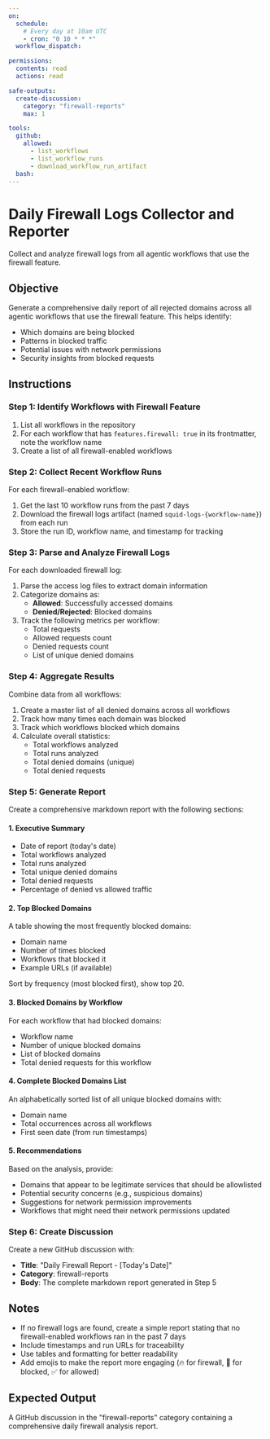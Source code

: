 ```yaml
---
on:
  schedule:
    # Every day at 10am UTC
    - cron: "0 10 * * *"
  workflow_dispatch:

permissions:
  contents: read
  actions: read

safe-outputs:
  create-discussion:
    category: "firewall-reports"
    max: 1

tools:
  github:
    allowed:
      - list_workflows
      - list_workflow_runs
      - download_workflow_run_artifact
  bash:
---
```


# Daily Firewall Logs Collector and Reporter

Collect and analyze firewall logs from all agentic workflows that use the firewall feature.

## Objective

Generate a comprehensive daily report of all rejected domains across all agentic workflows that use the firewall feature. This helps identify:
- Which domains are being blocked
- Patterns in blocked traffic
- Potential issues with network permissions
- Security insights from blocked requests

## Instructions

### Step 1: Identify Workflows with Firewall Feature

1. List all workflows in the repository
2. For each workflow that has `features.firewall: true` in its frontmatter, note the workflow name
3. Create a list of all firewall-enabled workflows

### Step 2: Collect Recent Workflow Runs

For each firewall-enabled workflow:
1. Get the last 10 workflow runs from the past 7 days
2. Download the firewall logs artifact (named `squid-logs-{workflow-name}`) from each run
3. Store the run ID, workflow name, and timestamp for tracking

### Step 3: Parse and Analyze Firewall Logs

For each downloaded firewall log:
1. Parse the access log files to extract domain information
2. Categorize domains as:
   - **Allowed**: Successfully accessed domains
   - **Denied/Rejected**: Blocked domains
3. Track the following metrics per workflow:
   - Total requests
   - Allowed requests count
   - Denied requests count
   - List of unique denied domains

### Step 4: Aggregate Results

Combine data from all workflows:
1. Create a master list of all denied domains across all workflows
2. Track how many times each domain was blocked
3. Track which workflows blocked which domains
4. Calculate overall statistics:
   - Total workflows analyzed
   - Total runs analyzed
   - Total denied domains (unique)
   - Total denied requests

### Step 5: Generate Report

Create a comprehensive markdown report with the following sections:

#### 1. Executive Summary
- Date of report (today's date)
- Total workflows analyzed
- Total runs analyzed  
- Total unique denied domains
- Total denied requests
- Percentage of denied vs allowed traffic

#### 2. Top Blocked Domains
A table showing the most frequently blocked domains:
- Domain name
- Number of times blocked
- Workflows that blocked it
- Example URLs (if available)

Sort by frequency (most blocked first), show top 20.

#### 3. Blocked Domains by Workflow
For each workflow that had blocked domains:
- Workflow name
- Number of unique blocked domains
- List of blocked domains
- Total denied requests for this workflow

#### 4. Complete Blocked Domains List
An alphabetically sorted list of all unique blocked domains with:
- Domain name
- Total occurrences across all workflows
- First seen date (from run timestamps)

#### 5. Recommendations
Based on the analysis, provide:
- Domains that appear to be legitimate services that should be allowlisted
- Potential security concerns (e.g., suspicious domains)
- Suggestions for network permission improvements
- Workflows that might need their network permissions updated

### Step 6: Create Discussion

Create a new GitHub discussion with:
- **Title**: "Daily Firewall Report - [Today's Date]"
- **Category**: firewall-reports
- **Body**: The complete markdown report generated in Step 5

## Notes

- If no firewall logs are found, create a simple report stating that no firewall-enabled workflows ran in the past 7 days
- Include timestamps and run URLs for traceability
- Use tables and formatting for better readability
- Add emojis to make the report more engaging (🔥 for firewall, 🚫 for blocked, ✅ for allowed)

## Expected Output

A GitHub discussion in the "firewall-reports" category containing a comprehensive daily firewall analysis report.
